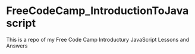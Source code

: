 # FreeCodeCamp_IntroductionToJavascript
This is a repo of my Free Code Camp Introductury JavaScript Lessons and Answers
